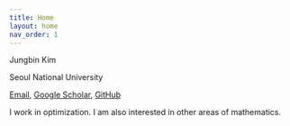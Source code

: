 ```yaml
---
title: Home
layout: home
nav_order: 1
---
```


Jungbin Kim

Seoul National University

[Email](mailto:kjb2952@snu.ac.kr), [Google Scholar](https://scholar.google.com/citations?user=8hNmEzMAAAAJ), [GitHub](https://github.com/jungbinkim1)

I work in optimization. I am also interested in other areas of mathematics.
